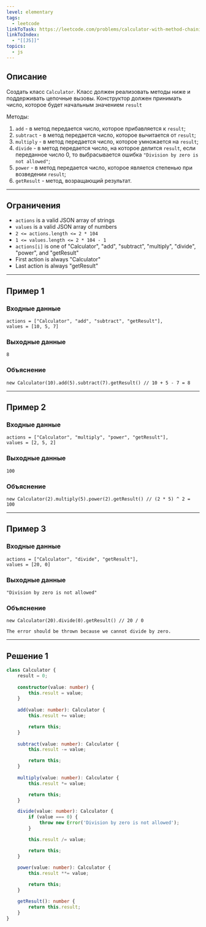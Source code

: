```yaml
---
level: elementary
tags:
  - leetcode
linkToTask: https://leetcode.com/problems/calculator-with-method-chaining/description/?envType=study-plan-v2&envId=30-days-of-javascript
linkToIndex:
  - "[[JS]]"
topics:
  - js
---
```

## Описание

Создать класс `Calculator`. Класс должен реализовать методы ниже и поддерживать цепочные вызовы. Конструктор должен принимать число, которое будет начальным значением `result`

Методы:
1. `add` - в метод передается число, которое прибавляется к `result`;
2. `subtract` - в метод передается число, которое вычитается от `result`;
3. `multiply` - в метод передается число, которое умножается на `result`;
4. `divide` - в метод передается число, на которое делится `result`, если переданное число 0, то выбрасывается ошибка  `"Division by zero is not allowed"`;
5. `power` - в метод передается число, которое является степенью при возведении `result`;
6. `getResult` - метод, возращающий результат.

---
## Ограничения

- `actions` is a valid JSON array of strings
- `values` is a valid JSON array of numbers
- `2 <= actions.length <= 2 * 104`
- `1 <= values.length <= 2 * 104 - 1`
- `actions[i]` is one of "Calculator", "add", "subtract", "multiply", "divide", "power", and "getResult"
- First action is always "Calculator"
- Last action is always "getResult"

---
## Пример 1

### Входные данные

```
actions = ["Calculator", "add", "subtract", "getResult"], 
values = [10, 5, 7]
```
### Выходные данные

```
8
```
### Объяснение

```
new Calculator(10).add(5).subtract(7).getResult() // 10 + 5 - 7 = 8
```

---
## Пример 2

### Входные данные

```
actions = ["Calculator", "multiply", "power", "getResult"], 
values = [2, 5, 2]
```
### Выходные данные

```
100
```
### Объяснение

```
new Calculator(2).multiply(5).power(2).getResult() // (2 * 5) ^ 2 = 100
```

---
## Пример 3

### Входные данные

```
actions = ["Calculator", "divide", "getResult"], 
values = [20, 0]
```
### Выходные данные

```
"Division by zero is not allowed"
```
### Объяснение

```
new Calculator(20).divide(0).getResult() // 20 / 0 

The error should be thrown because we cannot divide by zero.
```

---


## Решение 1

```typescript
class Calculator {
    result = 0;
    
	constructor(value: number) {
		this.result = value;
    }
    
	add(value: number): Calculator {
		this.result += value;

        return this;
	}
    
	subtract(value: number): Calculator {
		this.result -= value;

        return this;
	}
    
	multiply(value: number): Calculator {
		this.result *= value;

        return this;
	}

	divide(value: number): Calculator {
        if (value === 0) {
            throw new Error('Division by zero is not allowed');
        }

		this.result /= value;

        return this;
	}
    
	power(value: number): Calculator {
		this.result **= value;

        return this;
	}

	getResult(): number {
		return this.result;
	}
}
```